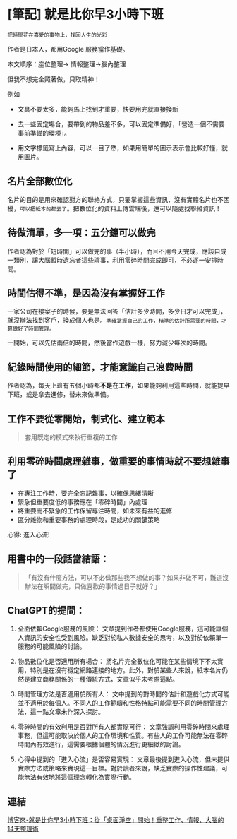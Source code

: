 # [筆記] 就是比你早3小時下班



`把時間花在喜愛的事物上，找回人生的光彩`
<!--more-->

作者是日本人，都用Google 服務當作基礎。

本文順序：座位整理-> 情報整理->腦內整理

但我不想完全照著做，只取精神！

例如

* 文具不要太多，能夠馬上找到才重要，快要用完就直接換新

* 去一些固定場合，要帶到的物品差不多，可以固定準備好，「營造一個不需要事前準備的環境」。

* 用文字標籤寫上內容，可以一目了然，如果用簡單的圖示表示會比較好懂，就用圖片。

## 名片全部數位化
名片的目的是用來確認對方的聯絡方式，只要掌握這些資訊，沒有實體名片也不困擾，`可以把紙本的都丟了`。把數位化的資料上傳雲端後，還可以隨處找聯絡資訊！


## 待做清單，多一項：五分鐘可以做完
作者認為對於「短時間」可以做完的事（半小時），而且不用今天完成，應該自成一類別，讓大腦暫時遺忘者這些瑣事，利用零碎時間完成即可，不必逐一安排時間。

## 時間估得不準，是因為沒有掌握好工作
一家公司在接案子的時候，要是無法回答「估計多少時間，多少日才可以完成」，就沒辦法找到客戶，換成個人也是。`準確掌握自己的工作，精準的估計所需要的時間，才算做好了時間管理。`

一開始，可以先估兩倍的時間，然後當作遊戲一樣，努力減少每次的時間。

## 紀錄時間使用的細節，才能意識自己浪費時間
作者認為，每天上班有五個小時都**不是在工作**，如果能夠利用這些時間，就能提早下班，或是拿去進修，替未來做準備。

## 工作不要從零開始，制式化、建立範本
> 套用既定的模式來執行重複的工作

##  利用零碎時間處理雜事，做重要的事情時就不要想雜事了
- 在專注工作時，要完全忘記雜事，以確保思緒清晰
- 緊急但重要度低的事務應在「零碎時間」內處理
- 將重要而不緊急的工作保留專注時間，如未來有益的進修
- 區分雜物和重要事務的處理時段，是成功的關鍵策略

心得: 進入心流!

## 用書中的一段話當結語：
> 「有沒有什麼方法，可以不必做那些我不想做的事？如果非做不可，難道沒辦法在瞬間做完，只做喜歡的事情過日子就好？」


## ChatGPT的提問：

1. 全面依賴Google服務的風險：
    文章提到作者都使用Google服務，這可能讓個人資訊的安全性受到風險。缺乏對於私人數據安全的思考，以及對於依賴單一服務的可能風險的討論。

2. 物品數位化是否適用所有場合：
    將名片完全數位化可能在某些情境下不太實用，特別是在沒有穩定網路連接的地方。此外，對於某些人來說，紙本名片仍然是建立商務關係的一種傳統方式，文章似乎未考慮這點。

3. 時間管理方法是否適用於所有人：
    文中提到的對時間的估計和遊戲化方式可能並不適用於每個人。不同人的工作範疇和性格特點可能需要不同的時間管理方法，這一點文章未作深入探討。

4. 零碎時間的有效利用是否對所有人都實際可行：
    文章強調利用零碎時間來處理事務，但這可能取決於個人的工作環境和性質。有些人的工作可能無法在零碎時間內有效進行，這需要根據個體的情況進行更細緻的討論。

5. 心得中提到的「進入心流」是否容易實現：
    文章最後提到進入心流，但未提供實際方法或策略來實現這一目標。對於讀者來說，缺乏實際的操作性建議，可能無法有效地將這個理念轉化為實際行動。

## 連結
[博客來-就是比你早3小時下班：從「桌面淨空」開始！重整工作、情報、大腦的14天整理術](https://www.books.com.tw/products/0010686060)
